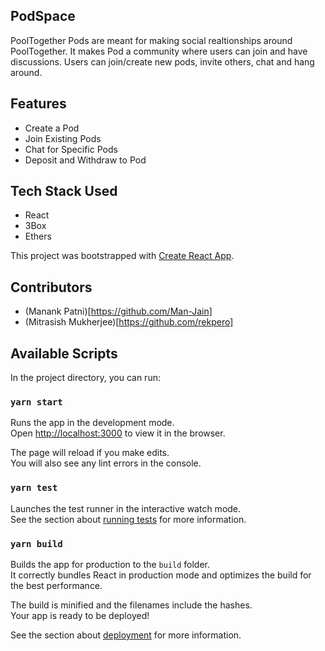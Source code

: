 ## PodSpace

PoolTogether Pods are meant for making social realtionships around PoolTogether. It makes Pod a community where users can join and have discussions. Users can join/create new pods, invite others, chat and hang around.

## Features 
- Create a Pod 
- Join Existing Pods
- Chat for Specific Pods
- Deposit and Withdraw to Pod

## Tech Stack Used

- React
- 3Box
- Ethers

This project was bootstrapped with [Create React App](https://github.com/facebook/create-react-app).

## Contributors

- (Manank Patni)[https://github.com/Man-Jain]
- (Mitrasish Mukherjee)[https://github.com/rekpero]

## Available Scripts

In the project directory, you can run:

### `yarn start`

Runs the app in the development mode.<br />
Open [http://localhost:3000](http://localhost:3000) to view it in the browser.

The page will reload if you make edits.<br />
You will also see any lint errors in the console.

### `yarn test`

Launches the test runner in the interactive watch mode.<br />
See the section about [running tests](https://facebook.github.io/create-react-app/docs/running-tests) for more information.

### `yarn build`

Builds the app for production to the `build` folder.<br />
It correctly bundles React in production mode and optimizes the build for the best performance.

The build is minified and the filenames include the hashes.<br />
Your app is ready to be deployed!

See the section about [deployment](https://facebook.github.io/create-react-app/docs/deployment) for more information.
